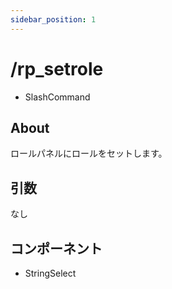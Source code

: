 ```yaml
---
sidebar_position: 1
---
```


# /rp_setrole

- SlashCommand

## About

ロールパネルにロールをセットします。

## 引数

なし

## コンポーネント

- StringSelect
